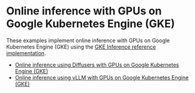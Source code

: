 # Online inference with GPUs on Google Kubernetes Engine (GKE)

These examples implement online inference with GPUs on Google Kubernetes Engine
(GKE) using the
[GKE Inference reference implementation](/platforms/gke/base/use-cases/inference-ref-arch/terraform/README.md).

- [Online inference using Diffusers with GPUs on Google Kubernetes Engine (GKE)](/docs/platforms/gke/base/use-cases/inference-ref-arch/online-inference-gpu/diffusers-with-hf-model.md)
- [Online inference using vLLM with GPUs on Google Kubernetes Engine (GKE)](/docs/platforms/gke/base/use-cases/inference-ref-arch/online-inference-gpu/vllm-with-hf-model.md)
